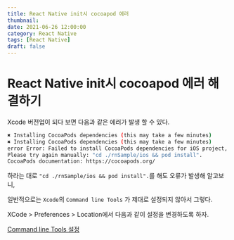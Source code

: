 ```yaml
---
title: React Native init시 cocoapod 에러
thumbnail: 
date: 2021-06-26 12:00:00
category: React Native
tags: [React Native]
draft: false
---
```


# React Native init시 cocoapod 에러 해결하기

Xcode 버전업이 되다 보면 다음과 같은 에러가 발생 할 수 있다.

```bash
✖ Installing CocoaPods dependencies (this may take a few minutes)
✖ Installing CocoaPods dependencies (this may take a few minutes)
error Error: Failed to install CocoaPods dependencies for iOS project, which is required by this template.
Please try again manually: "cd ./rnSample/ios && pod install".
CocoaPods documentation: https://cocoapods.org/

```
하라는 대로 `"cd ./rnSample/ios && pod install".`를 해도 오류가 발생해 알고보니,

일반적으로는 `Xcode`의 `Command line Tools` 가 제대로 설정되지 않아서 그렇다.

XCode > Preferences > Location에서 다음과 같이 설정을 변경하도록 하자.

[Command line Tools 설정](./images/error/command-line-setting.png)